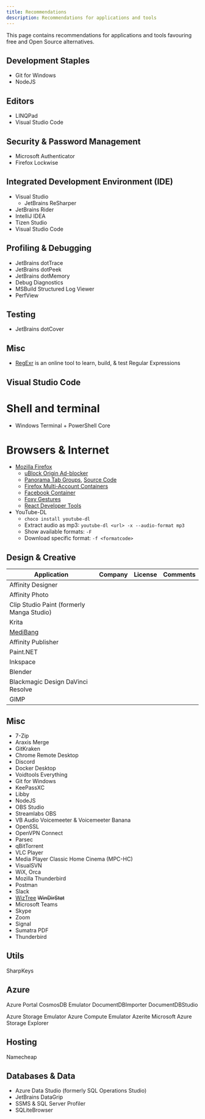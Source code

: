 ```yaml
---
title: Recommendations
description: Recommendations for applications and tools
---
```


This page contains recommendations for applications and tools favouring free and Open Source alternatives.

## Development Staples

* Git for Windows
* NodeJS

## Editors

* LINQPad
* Visual Studio Code

## Security & Password Management

* Microsoft Authenticator
* Firefox Lockwise

## Integrated Development Environment (IDE)

* Visual Studio
  * JetBrains ReSharper
* JetBrains Rider
* IntelliJ IDEA
* Tizen Studio
* Visual Studio Code

## Profiling & Debugging

* JetBrains dotTrace
* JetBrains dotPeek
* JetBrains dotMemory
* Debug Diagnostics
* MSBuild Structured Log Viewer
* PerfView

## Testing

* JetBrains dotCover

## Misc

* [RegExr](https://regexr.com/) is an online tool to learn, build, & test Regular Expressions

## Visual Studio Code

# Shell and terminal

* Windows Terminal + PowerShell Core

# Browsers & Internet

* [Mozilla Firefox](https://www.mozilla.org/en-US/firefox/)
  * [uBlock Origin Ad-blocker](https://addons.mozilla.org/en-US/firefox/addon/ublock-origin/)
  * [Panorama Tab Groups](https://addons.mozilla.org/en-US/firefox/addon/panorama-tab-groups/), [Source Code](https://github.com/projectdelphai/panorama-tab-groups)
  * [Firefox Multi-Account Containers](https://addons.mozilla.org/en-US/firefox/addon/multi-account-containers/)
  * [Facebook Container](https://addons.mozilla.org/en-US/firefox/addon/facebook-container/)
  * [Foxy Gestures](https://addons.mozilla.org/en-US/firefox/addon/foxy-gestures/)
  * [React Developer Tools](https://addons.mozilla.org/en-US/firefox/addon/react-devtools/)
* YouTube-DL
  * `choco install youtube-dl`
  * Extract audio as mp3: `youtube-dl <url> -x --audio-format mp3`
  * Show available formats: `-F`
  * Download specific format: `-f <formatcode>`

## Design & Creative

| Application                               | Company | License | Comments |
|-------------------------------------------|---------|---------|----------|
| Affinity Designer                         |         |         |          |
| Affinity Photo                            |         |         |          |
| Clip Studio Paint (formerly Manga Studio) |         |         |          |
| Krita                                     |         |         |          |
| [MediBang](https://medibangpaint.com/en/) |         |         |          |
| Affinity Publisher                        |         |         |          |
| Paint.NET                                 |         |         |          |
| Inkspace                                  |         |         |          |
| Blender                                   |         |         |          |
| Blackmagic Design DaVinci Resolve         |         |         |          |
| GIMP                                      |         |         |          |

## Misc

* 7-Zip
* Araxis Merge
* GitKraken
* Chrome Remote Desktop
* Discord
* Docker Desktop
* Voidtools Everything
* Git for Windows
* KeePassXC
* Libby
* NodeJS
* OBS Studio
* Streamlabs OBS
* VB Audio Voicemeeter & Voicemeeter Banana
* OpenSSL
* OpenVPN Connect
* Parsec
* qBitTorrent
* VLC Player
* Media Player Classic Home Cinema (MPC-HC)
* VisualSVN
* WiX, Orca
* Mozilla Thunderbird
* Postman
* Slack
* [WizTree](https://www.diskanalyzer.com/) ~~WinDirStat~~
* Microsoft Teams
* Skype
* Zoom
* Signal
* Sumatra PDF
* Thunderbird

## Utils

SharpKeys

## Azure

Azure Portal
CosmosDB Emulator
    DocumentDBImporter
    DocumentDBStudio

Azure Storage Emulator
Azure Compute Emulator
Azerite
Microsoft Azure Storage Explorer

## Hosting

Namecheap

## Databases & Data

* Azure Data Studio (formerly SQL Operations Studio)
* JetBrains DataGrip
* SSMS & SQL Server Profiler
* SQLiteBrowser